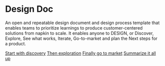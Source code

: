 # Design Doc

An open and repeatable design document and design process template that enables teams to prioritize learnings to produce customer-centered solutions from napkin to scale. It enables anyone to DESIGN, or Discover, Explore, See what works, Iterate, Go-to-market and plan the Next steps for a product.

[Start with discovery](/dist/docs/designDoc.md)
[Then exploration](/dist/docs/exploration.md)
[Finally go to market](/dist/docs/goToMarket.md)
[Summarize it all up](/dist/docs/designDoc.md)
